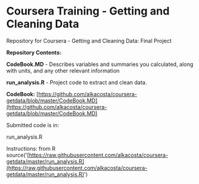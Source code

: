 # Coursera Training - Getting and Cleaning Data #

Repository for Coursera - Getting and Cleaning Data: Final Project

**Repository Contents:**

**CodeBook.MD** - Describes variables and summaries you calculated, along with units, and any other relevant information

**run_analysis.R** - Project code to extract and clean data.


**CodeBook:** [https://github.com/alkacosta/coursera-getdata/blob/master/CodeBook.MD](https://github.com/alkacosta/coursera-getdata/blob/master/CodeBook.MD)

Submitted code is in:

run_analysis.R

Instructions: 
from R 
source('[https://raw.githubusercontent.com/alkacosta/coursera-getdata/master/run_analysis.R](https://raw.githubusercontent.com/alkacosta/coursera-getdata/master/run_analysis.R)')
